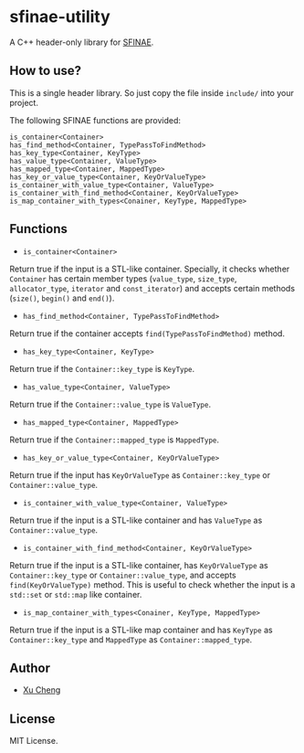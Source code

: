 # sfinae-utility

A C++ header-only library for [SFINAE](http://en.cppreference.com/w/cpp/language/sfinae).

## How to use?

This is a single header library. So just copy the file inside `include/` into your project.

The following SFINAE functions are provided:
```
is_container<Container>
has_find_method<Container, TypePassToFindMethod>
has_key_type<Container, KeyType>
has_value_type<Container, ValueType>
has_mapped_type<Container, MappedType>
has_key_or_value_type<Container, KeyOrValueType>
is_container_with_value_type<Container, ValueType>
is_container_with_find_method<Container, KeyOrValueType>
is_map_container_with_types<Conainer, KeyType, MappedType>
```

## Functions

* `is_container<Container>`

Return true if the input is a STL-like container. Specially, it checks whether `Container` has certain member types (`value_type`, `size_type`, `allocator_type`, `iterator` and `const_iterator`) and accepts certain methods (`size()`, `begin()` and `end()`).

* `has_find_method<Container, TypePassToFindMethod>`

Return true if the container accepts `find(TypePassToFindMethod)` method.

* `has_key_type<Container, KeyType>`

Return true if the `Container::key_type` is `KeyType`.

* `has_value_type<Container, ValueType>`

Return true if the `Container::value_type` is `ValueType`.

* `has_mapped_type<Container, MappedType>`

Return true if the `Container::mapped_type` is `MappedType`.

* `has_key_or_value_type<Container, KeyOrValueType>`

Return true if the input has `KeyOrValueType` as `Container::key_type` or `Container::value_type`.

* `is_container_with_value_type<Container, ValueType>`

Return true if the input is a STL-like container and has `ValueType` as `Container::value_type`.

* `is_container_with_find_method<Container, KeyOrValueType>`

Return true if the input is a STL-like container, has `KeyOrValueType` as `Container::key_type` or `Container::value_type`, and accepts `find(KeyOrValueType)` method. This is useful to check whether the input is a `std::set` or `std::map` like container.

* `is_map_container_with_types<Conainer, KeyType, MappedType>`

Return true if the input is a STL-like map container and has `KeyType` as `Container::key_type` and `MappedType` as `Container::mapped_type`.

## Author

* [Xu Cheng](https://xuc.me)

## License

MIT License.
